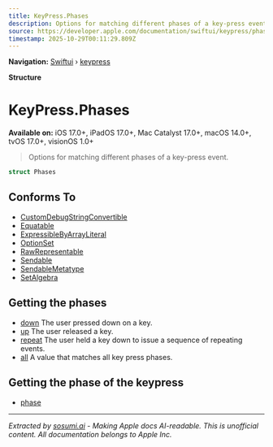 ```yaml
---
title: KeyPress.Phases
description: Options for matching different phases of a key-press event.
source: https://developer.apple.com/documentation/swiftui/keypress/phases
timestamp: 2025-10-29T00:11:29.809Z
---
```


**Navigation:** [Swiftui](/documentation/swiftui) › [keypress](/documentation/swiftui/keypress)

**Structure**

# KeyPress.Phases

**Available on:** iOS 17.0+, iPadOS 17.0+, Mac Catalyst 17.0+, macOS 14.0+, tvOS 17.0+, visionOS 1.0+

> Options for matching different phases of a key-press event.

```swift
struct Phases
```

## Conforms To

- [CustomDebugStringConvertible](/documentation/Swift/CustomDebugStringConvertible)
- [Equatable](/documentation/Swift/Equatable)
- [ExpressibleByArrayLiteral](/documentation/Swift/ExpressibleByArrayLiteral)
- [OptionSet](/documentation/Swift/OptionSet)
- [RawRepresentable](/documentation/Swift/RawRepresentable)
- [Sendable](/documentation/Swift/Sendable)
- [SendableMetatype](/documentation/Swift/SendableMetatype)
- [SetAlgebra](/documentation/Swift/SetAlgebra)

## Getting the phases

- [down](/documentation/swiftui/keypress/phases/down) The user pressed down on a key.
- [up](/documentation/swiftui/keypress/phases/up) The user released a key.
- [repeat](/documentation/swiftui/keypress/phases/repeat) The user held a key down to issue a sequence of repeating events.
- [all](/documentation/swiftui/keypress/phases/all) A value that matches all key press phases.

## Getting the phase of the keypress

- [phase](/documentation/swiftui/keypress/phase)

---

*Extracted by [sosumi.ai](https://sosumi.ai) - Making Apple docs AI-readable.*
*This is unofficial content. All documentation belongs to Apple Inc.*
